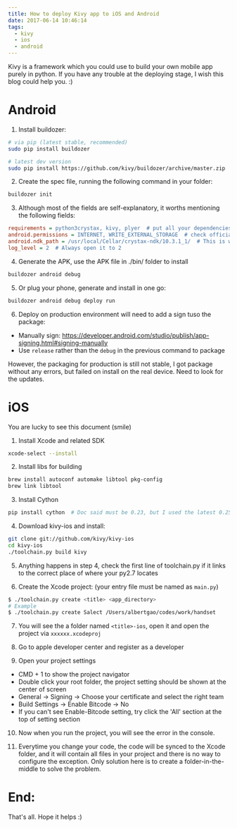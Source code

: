 ```yaml
---
title: How to deploy Kivy app to iOS and Android
date: 2017-06-14 10:46:14
tags:
  - kivy
  - ios
  - android
---
```


Kivy is a framework which you could use to build your own mobile app purely in python. If you have any trouble at the deploying stage, I wish this blog could help you. :)

<!--more-->

# Android

1. Install buildozer:

```bash
# via pip (latest stable, recommended)
sudo pip install buildozer

# latest dev version
sudo pip install https://github.com/kivy/buildozer/archive/master.zip
```

2. Create the spec file, running the following command in your folder:

```bash
buildozer init
```

3. Although most of the fields are self-explanatory, it worths mentioning the following fields:

```ini
requirements = python3crystax, kivy, plyer  # put all your dependencies here
android.permissions = INTERNET, WRITE_EXTERNAL_STORAGE  # check official google doc to get these name right
android.ndk_path = /usr/local/Cellar/crystax-ndk/10.3.1_1/  # This is where you indicates the location of your NDK
log_level = 2  # Always open it to 2
```

4. Generate the APK, use the APK file in ./bin/ folder to install

```bash
buildozer android debug
```

5. Or plug your phone, generate and install in one go:

```bash
buildozer android debug deploy run
```

6. Deploy on production environment will need to add a sign tuso the package:
- Manually sign: https://developer.android.com/studio/publish/app-signing.html#signing-manually
- Use `release` rather than the `debug` in the previous command to package

However, the packaging for production is still not stable, I got package without any errors, but failed on install on the real device. Need to look for the updates.

# iOS

You are lucky to see this document (smile)

1. Install Xcode and related SDK

```bash
xcode-select --install
```

2. Install libs for building

```bash
brew install autoconf automake libtool pkg-config
brew link libtool
```

3. Install Cython

```bash
pip install cython  # Doc said must be 0.23, but I used the latest 0.25 without problem
```

4. Download kivy-ios and install:

```bash
git clone git://github.com/kivy/kivy-ios
cd kivy-ios
./toolchain.py build kivy
```

5. Anything happens in step 4, check the first line of toolchain.py if it links to the correct place of where your py2.7 locates

6. Create the Xcode project: (your entry file must be named as `main.py`)

```bash
$ ./toolchain.py create <title> <app_directory>
# Example
$ ./toolchain.py create Salect /Users/albertgao/codes/work/handset
```

7. You will see the a folder named `<title>-ios`, open it and open the project via `xxxxxx.xcodeproj`

8. Go to apple developer center and register as a developer

9. Open your project settings
- CMD + 1 to show the project navigator
- Double click your root folder, the project setting should be shown at the center of screen
- General → Signing → Choose your certificate and select the right team
- Build Settings → Enable Bitcode → No
- If you can't see Enable-Bitcode setting, try click the 'All' section at the top of setting section 

10. Now when you run the project, you will see the error in the console.

11. Everytime you change your code, the code will be synced to the Xcode folder, and it will contain all files in your project and there is no way to configure the exception. Only solution here is to create a folder-in-the-middle to solve the problem.

# End:
That's all. Hope it helps :)